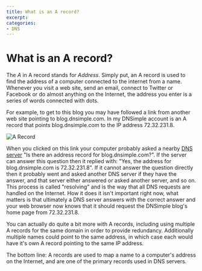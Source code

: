 ```yaml
---
title: What is an A record?
excerpt: 
categories:
- DNS
---
```


# What is an A record?

The *A* in A record stands for *Address*. Simply put, an A record is used to find the address of a computer connected to the internet from a name. Whenever you visit a web site, send an email, connect to Twitter or Facebook or do almost anything on the Internet, the address you enter is a series of words connected with dots.

For example, to get to this blog you may have followed a link from another web site pointing to blog.dnsimple.com. In my DNSimple account is an A record that points blog.dnsimple.com to the IP address 72.32.231.8.

![A Record](http://f.cl.ly/items/072v403p2I0T3e2a1B0F/dnsimple-record-a.jpg)

When you clicked on this link your computer probably asked a nearby [DNS server](../dnsimple-nameservers/) "Is there an address record for blog.dnsimple.com?". If the server can answer this question then it replied with: "Yes, the address for blog.dnsimple.com is 72.32.231.8". If it cannot answer the question directly then it probably went and asked another DNS server if they have the answer, and that server either answered or asked another server, and so on. This process is called "resolving" and is the way that all DNS requests are handled on the Internet. How it does it isn't important right now, what matters is that ultimately a DNS server answers with the correct answer and your web browser now knows that it should request the DNSimple blog's home page from 72.32.231.8.

You can actually do quite a bit more with A records, including using multiple A records for the same domain in order to provide redundancy. Additionally multiple names could point to the same address, in which case each would have it's own A record pointing to the same IP address.

The bottom line: A records are used to map a name to a computer's address on the Internet, and are one of the primary records used in DNS servers.
